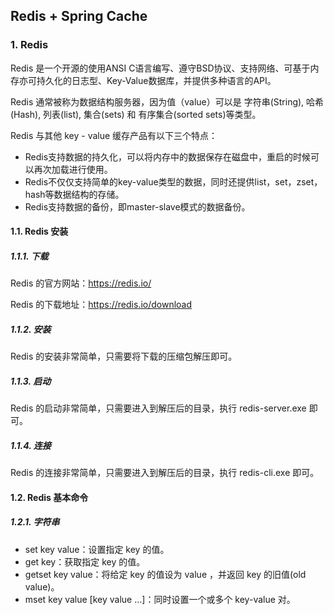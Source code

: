 ## Redis + Spring Cache

### 1. Redis

Redis 是一个开源的使用ANSI C语言编写、遵守BSD协议、支持网络、可基于内存亦可持久化的日志型、Key-Value数据库，并提供多种语言的API。

Redis 通常被称为数据结构服务器，因为值（value）可以是 字符串(String), 哈希(Hash), 列表(list), 集合(sets) 和 有序集合(sorted
sets)等类型。

Redis 与其他 key - value 缓存产品有以下三个特点：

* Redis支持数据的持久化，可以将内存中的数据保存在磁盘中，重启的时候可以再次加载进行使用。
* Redis不仅仅支持简单的key-value类型的数据，同时还提供list，set，zset，hash等数据结构的存储。
* Redis支持数据的备份，即master-slave模式的数据备份。

#### 1.1. Redis 安装

##### 1.1.1. 下载

Redis 的官方网站：https://redis.io/

Redis 的下载地址：https://redis.io/download

##### 1.1.2. 安装

Redis 的安装非常简单，只需要将下载的压缩包解压即可。

##### 1.1.3. 启动

Redis 的启动非常简单，只需要进入到解压后的目录，执行 redis-server.exe 即可。

##### 1.1.4. 连接

Redis 的连接非常简单，只需要进入到解压后的目录，执行 redis-cli.exe 即可。

#### 1.2. Redis 基本命令

##### 1.2.1. 字符串

* set key value：设置指定 key 的值。
* get key：获取指定 key 的值。
* getset key value：将给定 key 的值设为 value ，并返回 key 的旧值(old value)。
* mset key value [key value ...]：同时设置一个或多个 key-value 对。
